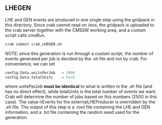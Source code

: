 ## LHEGEN

LHE and GEN events are produced in one single step using the gridpack in this directory. 
Since crab cannot read on /eos, the gridpack is uploaded to the crab server together with the CMSSW working area, and a custom script calls cmsRun. 

```bash
crab submit crab_LHEGEN.sh
```

*NOTE*: since this generation is run through a custom script, the number of events generated per job is decided by the .sh file and not by crab. For convenience, we can set

```python
config.Data.unitsPerJob   = 2000
config.Data.totalUnits    = 5e+6
```

where unitsPerJob **must be identical** to what is written in the .sh file (and has no direct effect), while totalUnits is the total number of events we want. Crab will determine the number of jobs based on this numbers (2500 in this case). The value nEvents for the externalLHEProducer is overridden by the .sh file. 
The output of this step is a .root file containing the LHE and GEN information, and a .txt file containing the random seed used for the generation. 